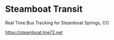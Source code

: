 # Steamboat Transit

Real Time Bus Tracking for Steamboat Springs, CO

https://steamboat.line72.net
